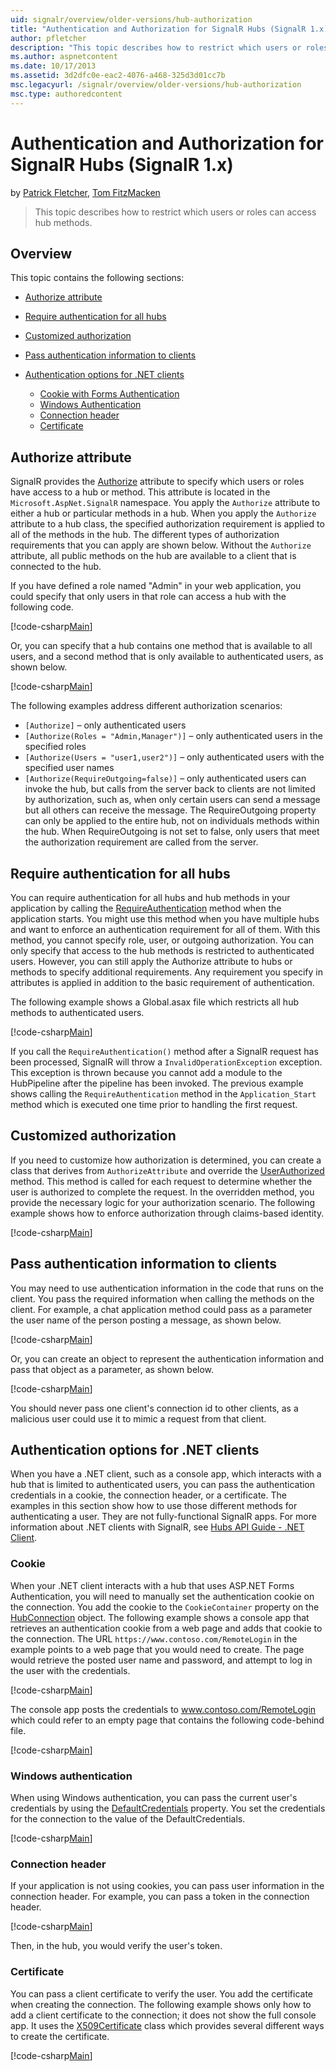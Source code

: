 ```yaml
---
uid: signalr/overview/older-versions/hub-authorization
title: "Authentication and Authorization for SignalR Hubs (SignalR 1.x) | Microsoft Docs"
author: pfletcher
description: "This topic describes how to restrict which users or roles can access hub methods."
ms.author: aspnetcontent
ms.date: 10/17/2013
ms.assetid: 3d2dfc0e-eac2-4076-a468-325d3d01cc7b
msc.legacyurl: /signalr/overview/older-versions/hub-authorization
msc.type: authoredcontent
---
```

Authentication and Authorization for SignalR Hubs (SignalR 1.x)
====================
by [Patrick Fletcher](https://github.com/pfletcher), [Tom FitzMacken](https://github.com/tfitzmac)

> This topic describes how to restrict which users or roles can access hub methods.


## Overview

This topic contains the following sections:

- [Authorize attribute](#authorizeattribute)
- [Require authentication for all hubs](#requireauth)
- [Customized authorization](#custom)
- [Pass authentication information to clients](#passauth)
- [Authentication options for .NET clients](#authoptions)

    - [Cookie with Forms Authentication](#cookie)
    - [Windows Authentication](#windows)
    - [Connection header](#header)
    - [Certificate](#certificate)

<a id="authorizeattribute"></a>

## Authorize attribute

SignalR provides the [Authorize](https://msdn.microsoft.com/library/microsoft.aspnet.signalr.authorizeattribute(v=vs.111).aspx) attribute to specify which users or roles have access to a hub or method. This attribute is located in the `Microsoft.AspNet.SignalR` namespace. You apply the `Authorize` attribute to either a hub or particular methods in a hub. When you apply the `Authorize` attribute to a hub class, the specified authorization requirement is applied to all of the methods in the hub. The different types of authorization requirements that you can apply are shown below. Without the `Authorize` attribute, all public methods on the hub are available to a client that is connected to the hub.

If you have defined a role named "Admin" in your web application, you could specify that only users in that role can access a hub with the following code.

[!code-csharp[Main](hub-authorization/samples/sample1.cs)]

Or, you can specify that a hub contains one method that is available to all users, and a second method that is only available to authenticated users, as shown below.

[!code-csharp[Main](hub-authorization/samples/sample2.cs)]

The following examples address different authorization scenarios:

- `[Authorize]` – only authenticated users
- `[Authorize(Roles = "Admin,Manager")]` – only authenticated users in the specified roles
- `[Authorize(Users = "user1,user2")]` – only authenticated users with the specified user names
- `[Authorize(RequireOutgoing=false)]` – only authenticated users can invoke the hub, but calls from the server back to clients are not limited by authorization, such as, when only certain users can send a message but all others can receive the message. The RequireOutgoing property can only be applied to the entire hub, not on individuals methods within the hub. When RequireOutgoing is not set to false, only users that meet the authorization requirement are called from the server.

<a id="requireauth"></a>

## Require authentication for all hubs

You can require authentication for all hubs and hub methods in your application by calling the [RequireAuthentication](https://msdn.microsoft.com/library/microsoft.aspnet.signalr.hubpipelineextensions.requireauthentication(v=vs.111).aspx) method when the application starts. You might use this method when you have multiple hubs and want to enforce an authentication requirement for all of them. With this method, you cannot specify role, user, or outgoing authorization. You can only specify that access to the hub methods is restricted to authenticated users. However, you can still apply the Authorize attribute to hubs or methods to specify additional requirements. Any requirement you specify in attributes is applied in addition to the basic requirement of authentication.

The following example shows a Global.asax file which restricts all hub methods to authenticated users.

[!code-csharp[Main](hub-authorization/samples/sample3.cs)]

If you call the `RequireAuthentication()` method after a SignalR request has been processed, SignalR will throw a `InvalidOperationException` exception. This exception is thrown because you cannot add a module to the HubPipeline after the pipeline has been invoked. The previous example shows calling the `RequireAuthentication` method in the `Application_Start` method which is executed one time prior to handling the first request.

<a id="custom"></a>

## Customized authorization

If you need to customize how authorization is determined, you can create a class that derives from `AuthorizeAttribute` and override the [UserAuthorized](https://msdn.microsoft.com/library/microsoft.aspnet.signalr.authorizeattribute.userauthorized(v=vs.111).aspx) method. This method is called for each request to determine whether the user is authorized to complete the request. In the overridden method, you provide the necessary logic for your authorization scenario. The following example shows how to enforce authorization through claims-based identity.

[!code-csharp[Main](hub-authorization/samples/sample4.cs)]

<a id="passauth"></a>

## Pass authentication information to clients

You may need to use authentication information in the code that runs on the client. You pass the required information when calling the methods on the client. For example, a chat application method could pass as a parameter the user name of the person posting a message, as shown below.

[!code-csharp[Main](hub-authorization/samples/sample5.cs)]

Or, you can create an object to represent the authentication information and pass that object as a parameter, as shown below.

[!code-csharp[Main](hub-authorization/samples/sample6.cs)]

You should never pass one client's connection id to other clients, as a malicious user could use it to mimic a request from that client.

<a id="authoptions"></a>

## Authentication options for .NET clients

When you have a .NET client, such as a console app, which interacts with a hub that is limited to authenticated users, you can pass the authentication credentials in a cookie, the connection header, or a certificate. The examples in this section show how to use those different methods for authenticating a user. They are not fully-functional SignalR apps. For more information about .NET clients with SignalR, see [Hubs API Guide - .NET Client](../guide-to-the-api/hubs-api-guide-net-client.md).

<a id="cookie"></a>

### Cookie

When your .NET client interacts with a hub that uses ASP.NET Forms Authentication, you will need to manually set the authentication cookie on the connection. You add the cookie to the `CookieContainer` property on the [HubConnection](https://msdn.microsoft.com/library/microsoft.aspnet.signalr.client.hubs.hubconnection(v=vs.111).aspx) object. The following example shows a console app that retrieves an authentication cookie from a web page and adds that cookie to the connection. The URL `https://www.contoso.com/RemoteLogin` in the example points to a web page that you would need to create. The page would retrieve the posted user name and password, and attempt to log in the user with the credentials.

[!code-csharp[Main](hub-authorization/samples/sample7.cs)]

The console app posts the credentials to www.contoso.com/RemoteLogin which could refer to an empty page that contains the following code-behind file.

[!code-csharp[Main](hub-authorization/samples/sample8.cs)]

<a id="windows"></a>

### Windows authentication

When using Windows authentication, you can pass the current user's credentials by using the [DefaultCredentials](https://msdn.microsoft.com/library/system.net.credentialcache.defaultcredentials.aspx) property. You set the credentials for the connection to the value of the DefaultCredentials.

[!code-csharp[Main](hub-authorization/samples/sample9.cs?highlight=6)]

<a id="header"></a>

### Connection header

If your application is not using cookies, you can pass user information in the connection header. For example, you can pass a token in the connection header.

[!code-csharp[Main](hub-authorization/samples/sample10.cs?highlight=6)]

Then, in the hub, you would verify the user's token.

<a id="certificate"></a>

### Certificate

You can pass a client certificate to verify the user. You add the certificate when creating the connection. The following example shows only how to add a client certificate to the connection; it does not show the full console app. It uses the [X509Certificate](https://msdn.microsoft.com/library/system.security.cryptography.x509certificates.x509certificate.aspx) class which provides several different ways to create the certificate.

[!code-csharp[Main](hub-authorization/samples/sample11.cs?highlight=6)]
